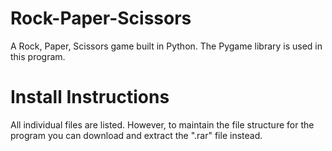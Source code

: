 # Rock-Paper-Scissors
A Rock, Paper, Scissors game built in Python.
The Pygame library is used in this program.

# Install Instructions
All individual files are listed. However, to maintain the file structure for the program you can download and extract the ".rar" file instead.
